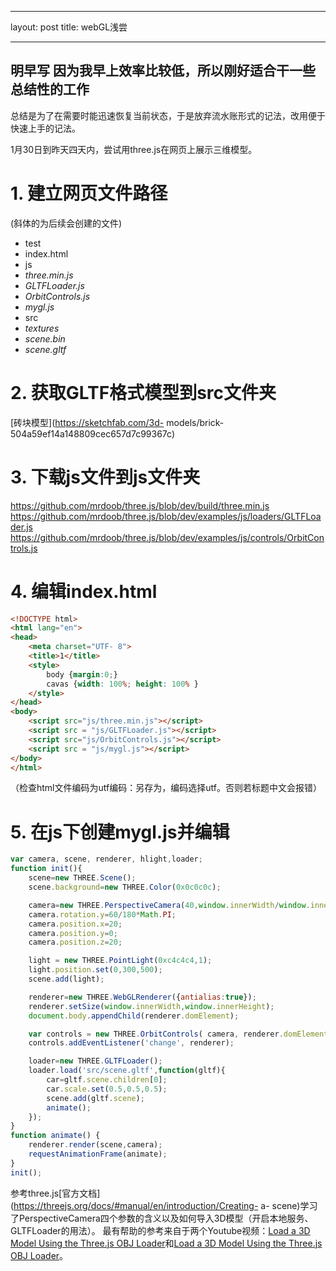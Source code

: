- - - 
layout: post
title: webGL浅尝
- - - 

## 明早写  因为我早上效率比较低，所以刚好适合干一些总结性的工作  
总结是为了在需要时能迅速恢复当前状态，于是放弃流水账形式的记法，改用便于快速上手的记法。  

‎1‎月‎30‎日到昨天四天内，尝试用three.js在网页上展示三维模型。  

# 1. 建立网页文件路径  
(斜体的为后续会创建的文件)  
- test
 - index.html
 - js  
  - *three.min.js*
  - *GLTFLoader.js*
  - *OrbitControls.js*
  - *mygl.js*
 - src
  - *textures*
  - *scene.bin*
  - *scene.gltf*  

# 2. 获取GLTF格式模型到src文件夹  
[砖块模型](https://sketchfab.com/3d- models/brick- 504a59ef14a148809cec657d7c99367c)  

# 3. 下载js文件到js文件夹  
https://github.com/mrdoob/three.js/blob/dev/build/three.min.js  
https://github.com/mrdoob/three.js/blob/dev/examples/js/loaders/GLTFLoader.js  
https://github.com/mrdoob/three.js/blob/dev/examples/js/controls/OrbitControls.js  

# 4. 编辑index.html  
```html
<!DOCTYPE html>
<html lang="en">
<head>
    <meta charset="UTF- 8">
    <title>1</title>
    <style>
        body {margin:0;}
        cavas {width: 100%; height: 100% }
    </style>
</head>
<body>
    <script src="js/three.min.js"></script>
    <script src = "js/GLTFLoader.js"></script>
    <script src="js/OrbitControls.js"></script>
    <script src = "js/mygl.js"></script>
</body>
</html>
```
（检查html文件编码为utf编码：另存为，编码选择utf。否则若标题中文会报错）  

# 5. 在js下创建mygl.js并编辑  

```javascript
var camera, scene, renderer, hlight,loader;
function init(){
    scene=new THREE.Scene();
    scene.background=new THREE.Color(0x0c0c0c);

    camera=new THREE.PerspectiveCamera(40,window.innerWidth/window.innerHeight,1,5000);
    camera.rotation.y=60/180*Math.PI;
    camera.position.x=20;
    camera.position.y=0;
    camera.position.z=20;

    light = new THREE.PointLight(0xc4c4c4,1);
    light.position.set(0,300,500);
    scene.add(light);

    renderer=new THREE.WebGLRenderer({antialias:true});
    renderer.setSize(window.innerWidth,window.innerHeight);
    document.body.appendChild(renderer.domElement);

    var controls = new THREE.OrbitControls( camera, renderer.domElement );
    controls.addEventListener('change', renderer);

    loader=new THREE.GLTFLoader();
    loader.load('src/scene.gltf',function(gltf){
        car=gltf.scene.children[0];
        car.scale.set(0.5,0.5,0.5);
        scene.add(gltf.scene);
        animate();
    });
}
function animate() {
    renderer.render(scene,camera);
    requestAnimationFrame(animate);
}
init();
```













参考three.js[官方文档](https://threejs.org/docs/#manual/en/introduction/Creating- a- scene)学习了PerspectiveCamera四个参数的含义以及如何导入3D模型（开启本地服务、GLTFLoader的用法）。
最有帮助的参考来自于两个Youtube视频：[Load a 3D Model Using the Three.js OBJ Loader](https://www.youtube.com/watch?v=1TeMXIWRrqE)和[Load a 3D Model Using the Three.js OBJ Loader](https://www.youtube.com/watch?v=wHuSQ7I1aKs)。


